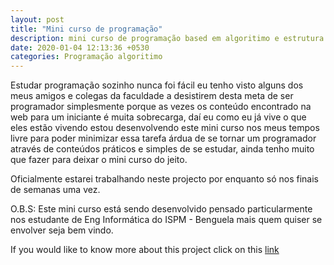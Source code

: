 ```yaml
---
layout: post
title: "Mini curso de programação"
description: mini curso de programação based em algoritimo e estrutura de dados.
date: 2020-01-04 12:13:36 +0530
categories: Programação algoritimo
---
```


Estudar programação sozinho nunca foi fácil eu tenho visto alguns dos meus amigos e colegas da faculdade a desistirem desta meta de ser programador simplesmente porque as vezes os conteúdo encontrado na web para um iniciante é muita sobrecarga, daí eu como eu já vive o que eles estão vivendo estou desenvolvendo este mini curso nos meus tempos livre para poder minimizar essa tarefa árdua de se tornar um programador através de conteúdos práticos e simples de se estudar, ainda tenho muito que fazer para deixar o mini curso do jeito.

Oficialmente estarei trabalhando neste projecto por enquanto só nos finais de semanas uma vez.

O.B.S: Este mini curso está sendo desenvolvido pensado particularmente nos estudante de Eng Informática do ISPM - Benguela mais quem quiser se envolver seja bem vindo.

If you would like to know more about this project click on this [link](https://github.com/ISPM-Benguela/curso-introdutorio-de-programacao)
